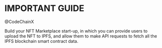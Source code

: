 # IMPORTANT GUIDE

@CodeChainX

Build your NFT Marketplace start-up, in which you can provide users to upload the NFT to IPFS, and allow them to make API requests to fetch all the IPFS blockchain smart contract data.
